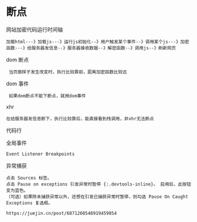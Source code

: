 # 断点

网站加密代码运行时间轴

    加载html---》加载js---》运行js初始化--》用户触发某个事件--》调用某个js---》加密函数---》给服务器发信息--》服务器接收数据--》解密函数--》调用js--》刷新网页

dom 断点
     
     当页面样子发生改变时，执行比较靠前，距离加密函数比较远

dom 事件
    
     如果dom断点不能下断点，就用dom事件

xhr

    在给服务器发信息断下，执行比较靠后，能直接看到栈调用，非xhr无法断点

代码行

全局事件

    Event Listener Breakpoints

异常捕获

    点击 Sources 标签。
    点击 Pause on exceptions 引发异常时暂停 {:.devtools-inline}。 启用后，此按钮变为蓝色。
    （可选）如果除未捕获异常以外，还想在引发已捕获异常时暂停，则勾选 Pause On Caught Exceptions 复选框。

    https://juejin.cn/post/6871260548919459854
